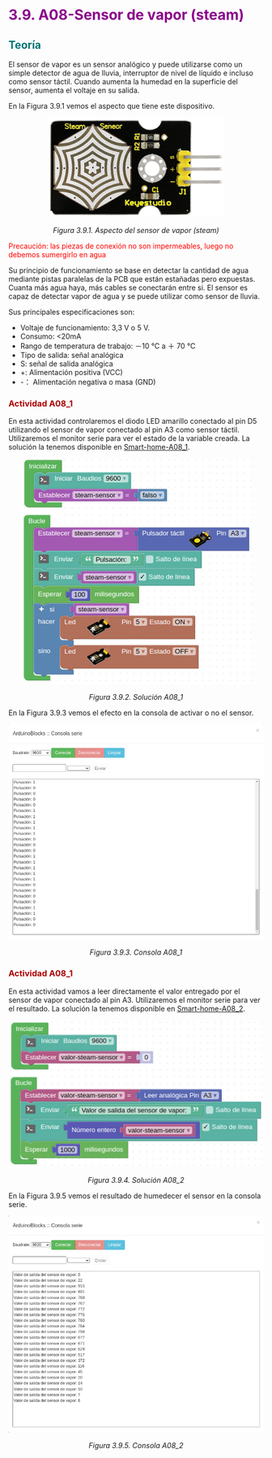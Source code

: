 # <FONT COLOR=#8B008B>3.9. A08-Sensor de vapor (steam)</font>
## <FONT COLOR=#007575>Teoría</font>
El sensor de vapor es un sensor analógico y puede utilizarse como un simple detector de agua de lluvia, interruptor de nivel de líquido e incluso como sensor táctil. Cuando aumenta la humedad en la superficie del sensor, aumenta el voltaje en su salida.

En la Figura 3.9.1 vemos el aspecto que tiene este dispositivo.

<center>

![Aspecto del sensor de vapor (steam)](../img/3_retos/3_9/aspecto.png)

*Figura 3.9.1. Aspecto del sensor de vapor (steam)*

</center>

<FONT COLOR=#FF0000>Precaución: las piezas de conexión no son impermeables, luego no debemos sumergirlo en agua</font>

Su principio de funcionamiento se base en detectar la cantidad de agua mediante pistas paralelas de la PCB que están estañadas pero expuestas. Cuanta más agua haya, más cables se conectarán entre si. El sensor es capaz de detectar vapor de agua y se puede utilizar como sensor de lluvia.

Sus principales especificaciones son:

* Voltaje de funcionamiento: 3,3 V o 5 V.
* Consumo: <20mA
* Rango de temperatura de trabajo: －10 ℃ a ＋ 70 ℃
* Tipo de salida: señal analógica
* S: señal de salida analógica 
* +: Alimentación positiva (VCC)
* -： Alimentación negativa o masa (GND)

### <FONT COLOR=#AA0000>Actividad A08_1</font>
En esta actividad controlaremos el diodo LED amarillo conectado al pin D5 utilizando el sensor de vapor conectado al pin A3 como sensor táctil. Utilizaremos el monitor serie para ver el estado de la variable creada. La solución la tenemos disponible en [Smart-home-A08_1](http://www.arduinoblocks.com/web/project/915164).

<center>

![Solución A08_1](../img/3_retos/3_9/F3_9_2.png)

*Figura 3.9.2. Solución A08_1*

</center>

En la Figura 3.9.3 vemos el efecto en la consola de activar o no el sensor.

<center>

![Consola A08_1](../img/3_retos/3_9/F3_9_3.png)

*Figura 3.9.3. Consola A08_1*

</center>

### <FONT COLOR=#AA0000>Actividad A08_1</font>
En esta actividad vamos a leer directamente el valor entregado por el sensor de vapor conectado al pin A3. Utilizaremos el monitor serie para ver el resultado. La solución la tenemos disponible en [Smart-home-A08_2](http://www.arduinoblocks.com/web/project/915182).

<center>

![Solución A08_2](../img/3_retos/3_9/F3_9_4.png)

*Figura 3.9.4. Solución A08_2*

</center>

En la Figura 3.9.5 vemos el resultado de humedecer el sensor en la consola serie.

<center>

![Consola A08_2](../img/3_retos/3_9/F3_9_5.png)

*Figura 3.9.5. Consola A08_2*

</center>
